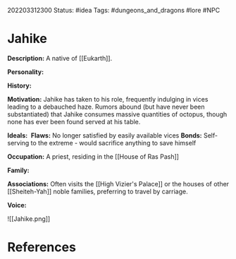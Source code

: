 202203312300
Status: #idea
Tags: #dungeons_and_dragons #lore #NPC 

# Jahike
**Description:** A native of [[Eukarth]].

**Personality:** 

**History:** 

**Motivation:** Jahike has taken to his role, frequently indulging in vices leading to a debauched haze. Rumors abound (but have never been substantiated) that Jahike consumes massive quantities of octopus, though none has ever been found served at his table.

**Ideals:** 
**Flaws:** No longer satisfied by easily available vices
**Bonds:** Self-serving to the extreme - would sacrifice anything to save himself

**Occupation:** A priest, residing in the [[House of Ras Pash]]

**Family:** 

**Associations:** Often visits the [[High Vizier's Palace]] or the houses of other [[Sheiteh-Yah]] noble families, preferring to travel by carriage.

**Voice:** 

![[Jahike.png]]


# References